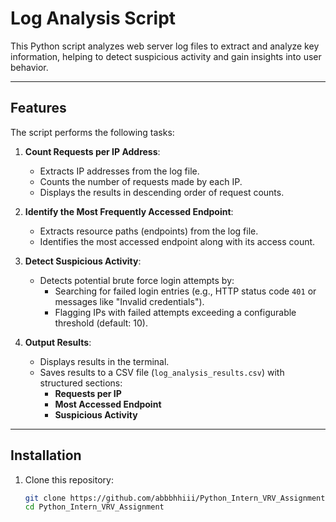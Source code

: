# Log Analysis Script

This Python script analyzes web server log files to extract and analyze key information, helping to detect suspicious activity and gain insights into user behavior.

---

## Features

The script performs the following tasks:
1. **Count Requests per IP Address**:
   - Extracts IP addresses from the log file.
   - Counts the number of requests made by each IP.
   - Displays the results in descending order of request counts.

2. **Identify the Most Frequently Accessed Endpoint**:
   - Extracts resource paths (endpoints) from the log file.
   - Identifies the most accessed endpoint along with its access count.

3. **Detect Suspicious Activity**:
   - Detects potential brute force login attempts by:
     - Searching for failed login entries (e.g., HTTP status code `401` or messages like "Invalid credentials").
     - Flagging IPs with failed attempts exceeding a configurable threshold (default: 10).

4. **Output Results**:
   - Displays results in the terminal.
   - Saves results to a CSV file (`log_analysis_results.csv`) with structured sections:
     - **Requests per IP**
     - **Most Accessed Endpoint**
     - **Suspicious Activity**

---

## Installation

1. Clone this repository:
   ```bash
   git clone https://github.com/abbbhhiii/Python_Intern_VRV_Assignment.git
   cd Python_Intern_VRV_Assignment
